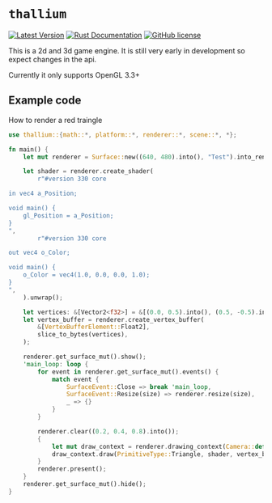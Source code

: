 # `thallium`

[![Latest Version](https://img.shields.io/crates/v/thallium.svg)](https://crates.io/crates/thallium)
[![Rust Documentation](https://docs.rs/thallium/badge.svg)](https://docs.rs/thallium)
[![GitHub license](https://img.shields.io/badge/license-MIT-blue.svg)](https://raw.githubusercontent.com/HomelikeBrick42/thallium/master/LICENSE)

This is a 2d and 3d game engine.
It is still very early in development so expect changes in the api.

Currently it only supports OpenGL 3.3+

## Example code

How to render a red traingle

```rust
use thallium::{math::*, platform::*, renderer::*, scene::*, *};

fn main() {
    let mut renderer = Surface::new((640, 480).into(), "Test").into_renderer(RendererAPI::OpenGL);

    let shader = renderer.create_shader(
        r"#version 330 core

in vec4 a_Position;

void main() {
    gl_Position = a_Position;
}
",
        r"#version 330 core

out vec4 o_Color;

void main() {
    o_Color = vec4(1.0, 0.0, 0.0, 1.0);
}
",
    ).unwrap();

    let vertices: &[Vector2<f32>] = &[(0.0, 0.5).into(), (0.5, -0.5).into(), (-0.5, -0.5).into()];
    let vertex_buffer = renderer.create_vertex_buffer(
        &[VertexBufferElement::Float2],
        slice_to_bytes(vertices),
    );

    renderer.get_surface_mut().show();
    'main_loop: loop {
        for event in renderer.get_surface_mut().events() {
            match event {
                SurfaceEvent::Close => break 'main_loop,
                SurfaceEvent::Resize(size) => renderer.resize(size),
                _ => {}
            }
        }

        renderer.clear((0.2, 0.4, 0.8).into());
        {
            let mut draw_context = renderer.drawing_context(Camera::default(), false);
            draw_context.draw(PrimitiveType::Triangle, shader, vertex_buffer, Matrix4x4::default(), Vector3::zero());
        }
        renderer.present();
    }
    renderer.get_surface_mut().hide();
}
```
